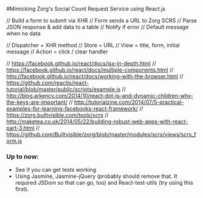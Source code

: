 #Mimicking Zorg's Social Count Request Service using React.js

// Build a form to submit via XHR
// Form sends a URL to Zorg SCRS
// Parse JSON response & add data to a table
// Notify if error
// Default message when no data

// Dispatcher = XHR method
// Store = URL
// View = title, form, initial message
// Action = click / clear handler



// https://facebook.github.io/react/docs/jsx-in-depth.html
// https://facebook.github.io/react/docs/multiple-components.html
// http://facebook.github.io/react/docs/working-with-the-browser.html
// https://github.com/reactjs/react-tutorial/blob/master/public/scripts/example.js
// http://blog.arkency.com/2014/10/react-dot-js-and-dynamic-children-why-the-keys-are-important/
// http://tutorialzine.com/2014/07/5-practical-examples-for-learning-facebooks-react-framework/
// https://zorg.builtvisible.com/tools/scrs
// http://maketea.co.uk/2014/05/22/building-robust-web-apps-with-react-part-3.html
// https://github.com/Builtvisible/zorg/blob/master/modules/scrs/views/scrs_form.js


### Up to now:
* See if you can get tests working
* Using Jasmine, Jasmine-jQuery (probably should remove that. It required JSDom so that can go, too) and React-test-utils (try using this first).